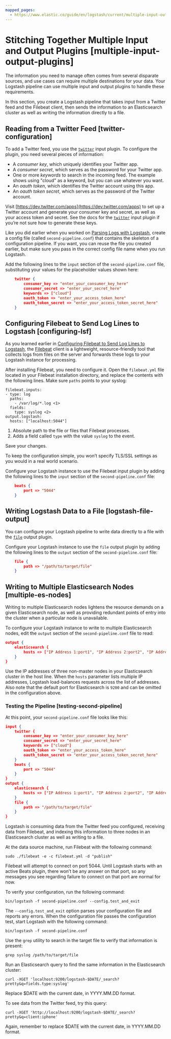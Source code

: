 ```yaml
---
mapped_pages:
  - https://www.elastic.co/guide/en/logstash/current/multiple-input-output-plugins.html
---
```


# Stitching Together Multiple Input and Output Plugins [multiple-input-output-plugins]

The information you need to manage often comes from several disparate sources, and use cases can require multiple destinations for your data. Your Logstash pipeline can use multiple input and output plugins to handle these requirements.

In this section, you create a Logstash pipeline that takes input from a Twitter feed and the Filebeat client, then sends the information to an Elasticsearch cluster as well as writing the information directly to a file.


## Reading from a Twitter Feed [twitter-configuration]

To add a Twitter feed, you use the [`twitter`](/reference/plugins-inputs-twitter.md) input plugin. To configure the plugin, you need several pieces of information:

* A *consumer key*, which uniquely identifies your Twitter app.
* A *consumer secret*, which serves as the password for your Twitter app.
* One or more *keywords* to search in the incoming feed. The example shows using "cloud" as a keyword, but you can use whatever you want.
* An *oauth token*, which identifies the Twitter account using this app.
* An *oauth token secret*, which serves as the password of the Twitter account.

Visit [https://dev.twitter.com/apps](https://dev.twitter.com/apps) to set up a Twitter account and generate your consumer key and secret, as well as your access token and secret. See the docs for the [`twitter`](/reference/plugins-inputs-twitter.md) input plugin if you’re not sure how to generate these keys.

Like you did earlier when you worked on [Parsing Logs with Logstash](/reference/advanced-pipeline.md), create a config file (called `second-pipeline.conf`) that contains the skeleton of a configuration pipeline. If you want, you can reuse the file you created earlier, but make sure you pass in the correct config file name when you run Logstash.

Add the following lines to the `input` section of the `second-pipeline.conf` file, substituting your values for the placeholder values shown here:

```json
    twitter {
        consumer_key => "enter_your_consumer_key_here"
        consumer_secret => "enter_your_secret_here"
        keywords => ["cloud"]
        oauth_token => "enter_your_access_token_here"
        oauth_token_secret => "enter_your_access_token_secret_here"
    }
```


## Configuring Filebeat to Send Log Lines to Logstash [configuring-lsf]

As you learned earlier in [Configuring Filebeat to Send Log Lines to Logstash](/reference/advanced-pipeline.md#configuring-filebeat), the [Filebeat](https://github.com/elastic/beats/tree/main/filebeat) client is a lightweight, resource-friendly tool that collects logs from files on the server and forwards these logs to your Logstash instance for processing.

After installing Filebeat, you need to configure it. Open the `filebeat.yml` file located in your Filebeat installation directory, and replace the contents with the following lines. Make sure `paths` points to your syslog:

```shell
filebeat.inputs:
- type: log
  paths:
    - /var/log/*.log <1>
  fields:
    type: syslog <2>
output.logstash:
  hosts: ["localhost:5044"]
```

1. Absolute path to the file or files that Filebeat processes.
2. Adds a field called `type` with the value `syslog` to the event.


Save your changes.

To keep the configuration simple, you won’t specify TLS/SSL settings as you would in a real world scenario.

Configure your Logstash instance to use the Filebeat input plugin by adding the following lines to the `input` section of the `second-pipeline.conf` file:

```json
    beats {
        port => "5044"
    }
```


## Writing Logstash Data to a File [logstash-file-output]

You can configure your Logstash pipeline to write data directly to a file with the [`file`](/reference/plugins-outputs-file.md) output plugin.

Configure your Logstash instance to use the `file` output plugin by adding the following lines to the `output` section of the `second-pipeline.conf` file:

```json
    file {
        path => "/path/to/target/file"
    }
```


## Writing to Multiple Elasticsearch Nodes [multiple-es-nodes]

Writing to multiple Elasticsearch nodes lightens the resource demands on a given Elasticsearch node, as well as providing redundant points of entry into the cluster when a particular node is unavailable.

To configure your Logstash instance to write to multiple Elasticsearch nodes, edit the `output` section of the `second-pipeline.conf` file to read:

```json
output {
    elasticsearch {
        hosts => ["IP Address 1:port1", "IP Address 2:port2", "IP Address 3"]
    }
}
```

Use the IP addresses of three non-master nodes in your Elasticsearch cluster in the host line. When the `hosts` parameter lists multiple IP addresses, Logstash load-balances requests across the list of addresses. Also note that the default port for Elasticsearch is `9200` and can be omitted in the configuration above.


### Testing the Pipeline [testing-second-pipeline]

At this point, your `second-pipeline.conf` file looks like this:

```json
input {
    twitter {
        consumer_key => "enter_your_consumer_key_here"
        consumer_secret => "enter_your_secret_here"
        keywords => ["cloud"]
        oauth_token => "enter_your_access_token_here"
        oauth_token_secret => "enter_your_access_token_secret_here"
    }
    beats {
        port => "5044"
    }
}
output {
    elasticsearch {
        hosts => ["IP Address 1:port1", "IP Address 2:port2", "IP Address 3"]
    }
    file {
        path => "/path/to/target/file"
    }
}
```

Logstash is consuming data from the Twitter feed you configured, receiving data from Filebeat, and indexing this information to three nodes in an Elasticsearch cluster as well as writing to a file.

At the data source machine, run Filebeat with the following command:

```shell
sudo ./filebeat -e -c filebeat.yml -d "publish"
```

Filebeat will attempt to connect on port 5044. Until Logstash starts with an active Beats plugin, there won’t be any answer on that port, so any messages you see regarding failure to connect on that port are normal for now.

To verify your configuration, run the following command:

```shell
bin/logstash -f second-pipeline.conf --config.test_and_exit
```

The `--config.test_and_exit` option parses your configuration file and reports any errors. When the configuration file passes the configuration test, start Logstash with the following command:

```shell
bin/logstash -f second-pipeline.conf
```

Use the `grep` utility to search in the target file to verify that information is present:

```shell
grep syslog /path/to/target/file
```

Run an Elasticsearch query to find the same information in the Elasticsearch cluster:

```shell
curl -XGET 'localhost:9200/logstash-$DATE/_search?pretty&q=fields.type:syslog'
```

Replace $DATE with the current date, in YYYY.MM.DD format.

To see data from the Twitter feed, try this query:

```shell
curl -XGET 'http://localhost:9200/logstash-$DATE/_search?pretty&q=client:iphone'
```

Again, remember to replace $DATE with the current date, in YYYY.MM.DD format.

